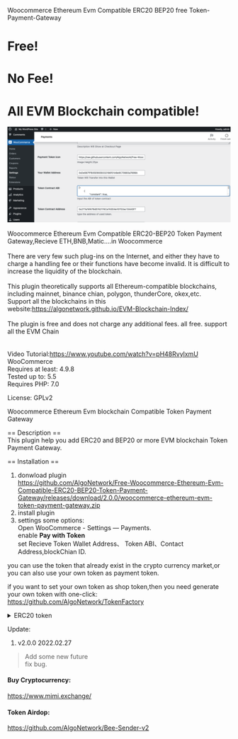  Woocommerce Ethereum Evm Compatible ERC20 BEP20 free Token-Payment-Gateway<br>

# Free!<br>
# No Fee!<br>
# All EVM Blockchain compatible!<br>

<img src="https://github.com/AlgoNetwork/Free-Woocommerce-Ethereum-Evm-Compatible-ERC20-BEP20-Token-Payment-Gateway/blob/main/screen.png" alt="ERC20-BEP20-Token-Payment">
<br>

Woocommerce Ethereum Evm Compatible ERC20-BEP20 Token Payment Gateway,Recieve ETH,BNB,Matic....in Woocommerce<br><br>
There are very few such plug-ins on the Internet, and either they have to charge a handling fee or their functions have become invalid. It is difficult to increase the liquidity of the blockchain.<br><br>
This plugin theoretically supports all Ethereum-compatible blockchains, including mainnet, binance chian, polygon, thunderCore, okex,etc. <br>
Support all the blockchains in this website:https://algonetwork.github.io/EVM-Blockchain-Index/
<br><br>
The plugin is free and does not charge any additional fees. all free. support all the EVM Chain<br><br>
<br>
Video Tutorial:https://www.youtube.com/watch?v=pH48RvylxmU
<br>
WooCommerce<br>
Requires at least: 4.9.8<br>
Tested up to: 5.5<br>
Requires PHP: 7.0<br>
 
License: GPLv2<br>

Woocommerce Ethereum Evm blockchain Compatible Token Payment Gateway<br>

== Description ==<br>
This plugin help you add ERC20 and BEP20 or more EVM blockchain Token Payment Gateway.<br>

== Installation ==<br>
1. donwload plugin<br>
https://github.com/AlgoNetwork/Free-Woocommerce-Ethereum-Evm-Compatible-ERC20-BEP20-Token-Payment-Gateway/releases/download/2.0.0/woocommerce-ethereum-evm-token-payment-gateway.zip<br>
3. install plugin<br>
4. settings some options:<br>
 Open  WooCommerce  -   Settings  —  Payments.<br>
 enable **Pay with Token**<br>
 set Recieve Token Wallet Address、 Token ABI、Contact Address,blockChian ID.<br>
 
you can use the token that already exist in the crypto currency market,or you can also use your own token as payment token.<br>

if you want to set your own token as shop token,then you need generate your own token with one-click:<br>
https://github.com/AlgoNetwork/TokenFactory


<details>
  <summary>ERC20 token</summary>
  
  ## Tokens
Wrapped MIR Token (MIR),VAI Stablecoin (VAI),Venus ETH (vETH),Orica (ORI),Binance-Peg Uniswap (UNI),Pearl Token (PEARL),Binance-Peg Axie Infinity Shard Token (AXS),FinNexus (FNX),CafeSwap Token (BREW),Binance-Peg Komodo Token (KMD),GFORCE v2 (GFCE),DuckDaoDime (DDIM),Cubiex (CBIX),OddzToken (ODDZ),Binance-Peg Pax Dollar Token (USDP),Binance-Peg FLOW Token (FLOW),ACryptoS (ACS),VANCI.FINANCE (VANCII),Frax (FRAX),StaysBASE (SBS),Keep3r BSC Network (KP3RB),Bogged Finance (BOG),Binance-Peg BUSD Token (BUSD),Buni Token (BUNI),GamyFi (GFX),Lympo Market Token (LMT),Space Token (SPACE),DOS Network Token BEP20 (DOS),FC Santos Fan Token (SANTOS),Nominex (NMX),Binance-Peg Celer Token (CELR),SafePal Token (SFP),Cashaa (CAS),THUGS (THUGS),Binance-Peg Litecoin Token (LTC),Automata (ATA),AUTOv2 (AUTO),Fuse Token on BSC (FUSE),FlashX Ultra (FSXU),IOI Token via ChainPort.io (IOI),Sun Token (SUN),Binance-Peg Avalanche Token (AVAX),Coin98 (C98),NapoleonX Token (NPXB),Binance-Peg eCash Token (XEC),Binance-Peg Bancor Network Token (BNT),PontoonToken (TOON),CanYaCoin (CAN),Nemesis Wealth Projects BSC (NMS),Venus BETH (vBETH),Twinci (TWIN),Binance-Peg Bitcoin Cash ABC (BCHA),Venus XRP (vXRP),Venus USDC (vUSDC),AlpacaToken (ALPACA),CORE MultiChain Token (CMCX),Robust Token (RBT),Pasta Token (PASTA),Baby Doge Coin (BabyDoge),Bat True Share (BTS),FREE coin BSC (FREE),WINk (WIN),Raven Protocol (RAVEN),Elite Swap Binance Token (ELTB),Wrapped BNB (WBNB),Binance-Peg Phala Network Token (PHA),Binance-Peg Firo Token (FIRO),Genta (GENA),RAMP DEFI (RAMP),Elemon Token (ELMON),Wrapped Idena (iDNA),BUX Token (BUX),Binance-Peg Kyber Network Crystal Token (KNC),Contentos (COS),Binance-Peg NEAR Protocol (NEAR),Taco (TACO),Venus BUSD (vBUSD),Green Chart (GREEN),EverRise (RISE),BELT Token (BELT),Synapse (SYN),Phoswap (PHO),Berry Tributes (BRY),Rubic (BRBC),Extend Finance (EXF),SPORTOKEN (SPT),Weather (Weather),CertiK Token (CTK),Venus DAI (vDAI), (DGN),Binance-Peg APENFT Token (NFT),Binance-Peg Cartesi Token (CTSI),DVX (DRIVENx),Wanaka Farm (WANA),Zilliqa (ZIL),EarnX (EarnX),JetSwap Token (WINGS),Venus XVS (vXVS),Venus SXP (vSXP),RigelToken (RGP),Wrapped UST Token (UST),Swipe (SXP),TORG (TORG),Smart Advertising Transaction Token (SATT),Moeda Loyalty Points (MDA),Binance-Peg Basic Attention Token (BAT),Venus DOGE (vDOGE),Venus BTC (vBTC),Sea Token (SEA),Prometeus (PROM),MIOTAC (IOTA),Measurable Data Token (MDT),BSC Conflux (bCFX),BNB48 Club Token (KOGE),Venus BCH (vBCH),QANX Token (QANX),Helmet.insure Governance Token (Helmet),Multiplier (bMXX),UniLend Finance Token (UFT),FLOKI (FLOKI),DODO bird (DODO),Binance-Peg Band Protocol Token (BAND),Chain (XCN),Binance-Peg Ethereum Classic (ETC),Annex (ANN),Goose Golden Egg (EGG),WolfSafePoorPeople (WSPP),DEUS (DEUS),JUST (JST),Etermon (ETM),France REV Finance (FRF),LunaChow on xDai from xDai (LUCHOW),Binance-Peg Bitcoin Cash Token (BCH),Tokocrypto Token (TKO),Hot Cross Token (HOTCROSS),Heroes&Empires (HE),Squirrel Finance (NUTS),Position Token (POSI),ArgonToken (ARGON),Binance-Peg TrueUSD Token (TUSD),EVAI.IO (EVAI),Xpose (Xpose),Torum (XTM),Hakka Finance on xDai on BSC (HAKKA),Binance-Peg Tezos Token (XTZ),Alien Worlds Trilium (TLM),hoge.finance (HOGE),Binance-Peg BitTorrent Token (BTT),Venus Reward Token (VRT),Moonlift (MLTPX),Binance-Peg Ontology Token (ONT),8BIT DOGE (BITD),UniCrypt on xDai on BSC (UNCX),NFTY Token (NFTY),DeSpace Protocol (DES),SYL (SYL),Burger Swap (BURGER),GourmetGalaxy (GUM),wazirx token (WRX),Plant vs Undead Token (PVU),Safechaintoken (SCT),PolkastarterToken (POLS),Binance-Peg MANTRA DAO Token (OM),Binance-Peg SHIBA INU Token (SHIB),Binance-Peg Ethereum Token (ETH),Frontier Token (FRONT),Plasma (PPAY),Venus (XVS),CBK (CBK),808TA (808TA),pTokens GALA (GALA),Binance-Peg BTCB Token (BTCB),BNBPay (BPAY),beefy.finance (BIFI),Ethereum Meta (ETHM),Ellipsis (EPS),VFOX (VFOX),Venus USDT (vUSDT),Binance-Peg Dai Token (DAI),DEI (DEI),Reef.finance (REEF),vSWAP.fi (vBSWAP),BitTorrent (BTT),Beach Token BSC (BEACH),Imported GBYTE (GBYTE),SafeMoon (SFM),Binance-Peg dForce Token (DF),CryptoBlades Skill Token (SKILL),Ditto (DITTO),Binance-Peg TornadoCash Token (TORN),PULI INU (PULI),BabyFlokiCoin (BabyFlokiCoin),StandardBTCHashrateToken (BTCST),ARIVA (ARV),Easy V2 (EZ),Venus LINK (vLINK),Cream (CREAM),Fuel Token (Fuel),Cross Finance (CRP),TRON (TRX),Rhythm (RHYTHM),BakeryToken (BAKE),Venus DOT (vDOT),JulSwap (JulD),Seven Up Token (7UP),BSCstarter (START),binance conflux Flux Protocol (bcFLUX),OREO (ORE),Binance-Peg Dogecoin Token (DOGE),Binance-Peg USD Coin (USDC),Super Launcher (LAUNCH),Titano (TITANO),Binance-Peg ChainLink Token (LINK),SAITO (SAITO),BIDR BEP20 (BIDR),BGOV Token (BGOV),OwlDAO token (OWL),GoMining Token (GMT),ElonGate (ElonGate),Binance-Peg Synthetix Network Token (SNX),Covid Vaccine (COVAC),DOGGY (DOGGY),SwftCoin (SWFTC),Binance-Peg Elrond Token (EGLD),Graviton (GTON),UBUToken (UBU),$Poolz Finance [via ChainPort.io] (POOLZ),TOZEX (TOZ),WalletNow (WNOW),DAFI Token (DAFI),BSCX (BSCX),pTokens TLOS (TLOS),Billion Happiness (BHC),MarketLedger (ML),FEGtoken (FEG),Anyswap-BEP20 (ANY),Binance-Peg COTI Token (COTI),Antimatter.Finance Mapping Token (MATTER),Bunny Token (BUNNY),Ltradex (LTEX),SHIRO INU (SHIR),AdEx Network (ADX),decentral.games on xDai from xDai ($DG),Newscrypto (NWC),ParaSwap (PSP),Cerby Token (CERBY),Binance-Peg EOS Token (EOS),Binance-Peg BSC-USD (BSC-USD),N1CEToken (N1CE),Frax Share (FXS),Binance-Peg Zcash Token (ZEC),REVOLVE_GAMES (RPG),Ramen Token (Ramen),GoSwapp (GOFI),BAGEL (BAGEL),MMToken (MM),Binance-Peg Cardano Token (ADA),PancakeSwap Token (Cake),Refinable (FINE),Ankr (ANKR),DeFi For You. (DFY),PizzaSwap (PIZZA),Streamity (STM),Spartan Protocol Token V2 (SPARTA),Dogestribute (DGSTB),MDX Token (MDX),2local Token (2LC),Binance-Peg Token Club (TCT),WEB3 Inu (WEB3),Binance Beacon ETH (BETH),Orion Money Token [via ChainPort.io] (ORION),UNCL on xDai on BSC (UNCL),Lucky Unicorn Token (L99),Lunar (LNR),Shield Protocol (SHIELD),fry.world (FRIES),Propel (PROPEL),GameStation (GAMER),Biswap (BSW),ALICE (ALICE),WorkQuest Token (WQT),ROOBEE (bROOBEE),AlphaToken (ALPHA),HappinessToken (HPS),Hotbit Token (HTB),Litentry (LIT),ClinTex (CTI),Curate (XCUR),bZx Protocol Token (BZRX),Bat True Dollar (BTD),Binance-Peg YFII.finance Token (YFII),TETU Reward Token (TETU),SakeToken (SAKE),Vaulty Token (VLTY),OVR (OVR),Venus FIL (vFIL),Tokyo AU Token (TOKAU),Linear Token (LINA),Spore (SPORE),Fusible | Fusible.io (FUSII),RobustSwap Token (RBS),Binance-Peg yearn.finance (YFI),Venus ADA (vADA),Kripton (LPK),loser coin (lowb),pTokens $ANRX ($ANRX),RFOX (RFOX),IceToken (ICE),Binance-Peg Compound Coin (COMP),Cake Monster (MONSTA),cheesemaker.farm (CHS),Kiwi Token (KIWI),Venus LTC (vLTC),SiaCashCoin (SCC),Spore Token (SPORE),Fantom (FTM),Chess (CHESS),Shard (SHARD),Binance-Peg XRP Token (XRP),Binance-Peg Paxos Standard (PAX),Octree Finance (OCT),O3 Swap Token (O3),ZMINE Token (ZMN),StableX Token (STAX),Coinary Token (CYT),Crox Token (CROX),Binance-Peg ELF Token (ELF),Wall Street Games (WSG),APENFT (NFT),Binance-Peg PAX Gold (PAXG),ApeSwapFinance Banana (BANANA),Tycoon Token (TYC),Binance-Peg IoTeX Network (IOTX),Binance-Peg Smooth Love Potion (SLP),Immutable (DARA),Jointer (JNTR),Pylon Eco Token (PETN),1INCH Token (1INCH),Trust Wallet (TWT),LTO Network (LTO),WANDA EXCHANGE (WE),The Force Token (FOR),Binance-Peg Cosmos Token (ATOM),DEFI 100 (D100),MATH Token (MATH),Binance-Peg Polkadot Token (DOT),Augmented Finance (AGF),Ethereum Message Search from Mainnet (EMS),Binance-Peg Maker (MKR),Useless (USELESS)
</details>

Update:
1. v2.0.0 2022.02.27<br>
>Add some new future<br>
>fix bug.<br>


#### Buy Cryptocurrency:
https://www.mimi.exchange/

#### Token Airdop:
https://github.com/AlgoNetwork/Bee-Sender-v2
